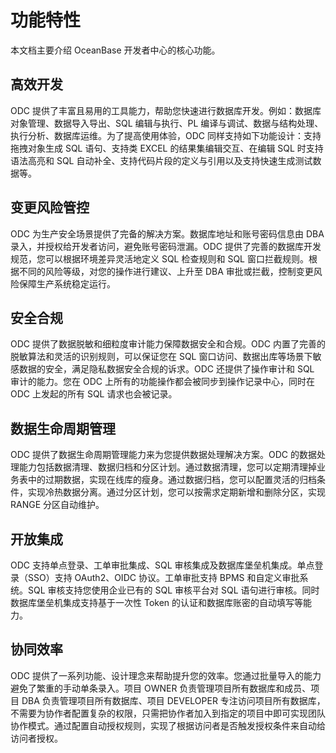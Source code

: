 # 功能特性

本文档主要介绍 OceanBase 开发者中心的核心功能。

## 高效开发

ODC 提供了丰富且易用的工具能力，帮助您快速进行数据库开发。例如：数据库对象管理、数据导入导出、SQL 编辑与执行、PL 编译与调试、数据与结构处理、执行分析、数据库运维。为了提高使用体验，ODC 同样支持如下功能设计：支持拖拽对象生成 SQL 语句、支持类 EXCEL 的结果集编辑交互、在编辑 SQL 时支持语法高亮和 SQL 自动补全、支持代码片段的定义与引用以及支持快速生成测试数据等。

## 变更风险管控

ODC 为生产安全场景提供了完备的解决方案。数据库地址和账号密码信息由 DBA 录入，并授权给开发者访问，避免账号密码泄漏。ODC 提供了完善的数据库开发规范，您可以根据环境差异灵活地定义 SQL 检查规则和 SQL 窗口拦截规则。根据不同的风险等级，对您的操作进行建议、上升至 DBA 审批或拦截，控制变更风险保障生产系统稳定运行。

## 安全合规

ODC 提供了数据脱敏和细粒度审计能力保障数据安全和合规。ODC 内置了完善的脱敏算法和灵活的识别规则，可以保证您在 SQL 窗口访问、数据出库等场景下敏感数据的安全，满足隐私数据安全合规的诉求。ODC 还提供了操作审计和 SQL 审计的能力。您在 ODC 上所有的功能操作都会被同步到操作记录中心，同时在 ODC 上发起的所有 SQL 请求也会被记录。

## 数据生命周期管理

ODC 提供了数据生命周期管理能力来为您提供数据处理解决方案。ODC 的数据处理能力包括数据清理、数据归档和分区计划。通过数据清理，您可以定期清理掉业务表中的过期数据，实现在线库的瘦身。通过数据归档，您可以配置灵活的归档条件，实现冷热数据分离。通过分区计划，您可以按需求定期新增和删除分区，实现 RANGE 分区自动维护。

## 开放集成

ODC 支持单点登录、工单审批集成、SQL 审核集成及数据库堡垒机集成。单点登录（SSO）支持 OAuth2、OIDC 协议。工单审批支持 BPMS 和自定义审批系统。SQL 审核支持您使用企业已有的 SQL 审核平台对 SQL 语句进行审核。同时数据库堡垒机集成支持基于一次性 Token 的认证和数据库账密的自动填写等能力。

## 协同效率

ODC 提供了一系列功能、设计理念来帮助提升您的效率。您通过批量导入的能力避免了繁重的手动单条录入。项目 OWNER 负责管理项目所有数据库和成员、项目 DBA 负责管理项目所有数据库、项目 DEVELOPER 专注访问项目所有数据库，不需要为协作者配置复杂的权限，只需把协作者加入到指定的项目中即可实现团队协作模式。通过配置自动授权规则，实现了根据访问者是否触发授权条件来自动给访问者授权。
